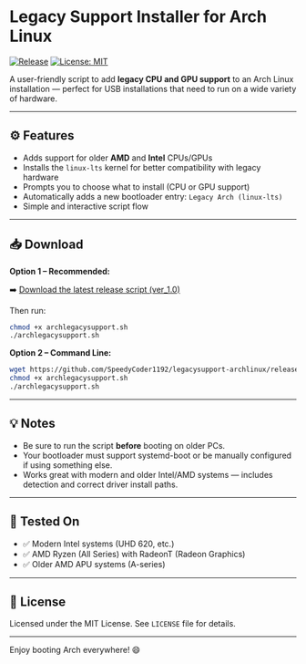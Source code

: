 # Legacy Support Installer for Arch Linux

[![Release](https://img.shields.io/github/v/release/SpeedyCoder1192/legacysupport-archlinux)](https://github.com/SpeedyCoder1192/legacysupport-archlinux/releases)
[![License: MIT](https://img.shields.io/badge/License-MIT-yellow.svg)](LICENSE)

A user-friendly script to add **legacy CPU and GPU support** to an Arch Linux installation — perfect for USB installations that need to run on a wide variety of hardware.

---

## ⚙️ Features

* Adds support for older **AMD** and **Intel** CPUs/GPUs
* Installs the `linux-lts` kernel for better compatibility with legacy hardware
* Prompts you to choose what to install (CPU or GPU support)
* Automatically adds a new bootloader entry: `Legacy Arch (linux-lts)`
* Simple and interactive script flow

---

## 📥 Download

**Option 1 – Recommended:**

➡️ [Download the latest release script (ver\_1.0)](https://github.com/SpeedyCoder1192/legacysupport-archlinux/releases/download/ver_1.0/archlegacysupport.sh)

Then run:

```bash
chmod +x archlegacysupport.sh
./archlegacysupport.sh
```

**Option 2 – Command Line:**

```bash
wget https://github.com/SpeedyCoder1192/legacysupport-archlinux/releases/download/ver_1.0/archlegacysupport.sh
chmod +x archlegacysupport.sh
./archlegacysupport.sh
```

---

## 💡 Notes

* Be sure to run the script **before** booting on older PCs.
* Your bootloader must support systemd-boot or be manually configured if using something else.
* Works great with modern and older Intel/AMD systems — includes detection and correct driver install paths.

---

## 🧪 Tested On

* ✅ Modern Intel systems (UHD 620, etc.)
* ✅ AMD Ryzen (All Series) with RadeonT (Radeon Graphics)
* ✅ Older AMD APU systems (A-series)

---

## 📝 License

Licensed under the MIT License. See `LICENSE` file for details.

---

Enjoy booting Arch everywhere! 😄
